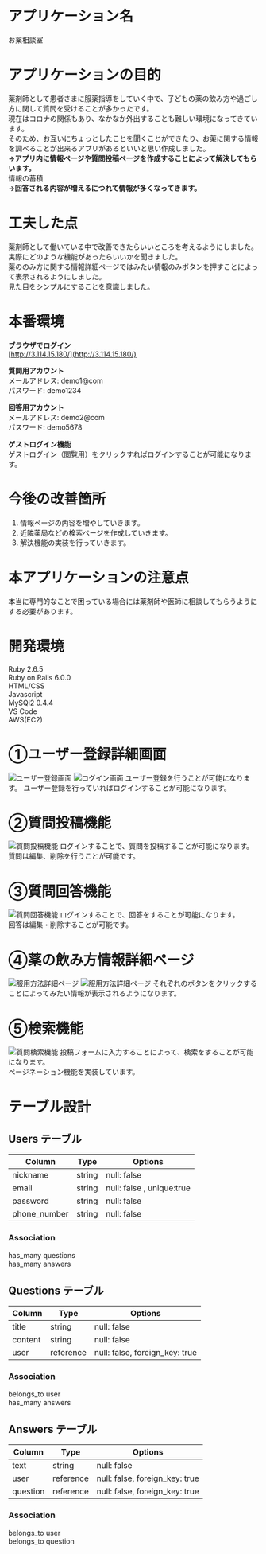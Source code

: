 # アプリケーション名
お薬相談室

# アプリケーションの目的
薬剤師として患者さまに服薬指導をしていく中で、子どもの薬の飲み方や過ごし方に関して質問を受けることが多かったです。<br>
現在はコロナの関係もあり、なかなか外出することも難しい環境になってきています。<br>
そのため、お互いにちょっとしたことを聞くことができたり、お薬に関する情報を調べることが出来るアプリがあるといいと思い作成しました。<br>
**→アプリ内に情報ページや質問投稿ページを作成することによって解決してもらいます。**<br>
情報の蓄積<br>
**→回答される内容が増えるにつれて情報が多くなってきます。**

# 工夫した点
薬剤師として働いている中で改善できたらいいところを考えるようにしました。<br>
実際にどのような機能があったらいいかを聞きました。<br>
薬ののみ方に関する情報詳細ページではみたい情報のみボタンを押すことによって表示されるようにしました。<br>
見た目をシンプルにすることを意識しました。

# 本番環境

**ブラウザでログイン**<br>
[http://3.114.15.180/](http://3.114.15.180/)

**質問用アカウント**<br>
メールアドレス: demo1@com<br>
パスワード: demo1234

**回答用アカウント**<br>
メールアドレス: demo2@com<br>
パスワード: demo5678

**ゲストログイン機能**<br>
ゲストログイン（閲覧用）をクリックすればログインすることが可能になります。

# 今後の改善箇所
1. 情報ページの内容を増やしていきます。
2. 近隣薬局などの検索ページを作成していきます。
3. 解決機能の実装を行っていきます。



# 本アプリケーションの注意点
本当に専門的なことで困っている場合には薬剤師や医師に相談してもらうようにする必要があります。

# 開発環境
 Ruby 2.6.5 <br>
 Ruby on Rails 6.0.0 <br>
 HTML/CSS <br>
 Javascript <br>
 MySQl2 0.4.4 <br>
 VS Code<br>
 AWS(EC2)<br>


 # ①ユーザー登録詳細画面
![ユーザー登録画面](https://i.gyazo.com/c6b662cd808b0c45c13f5a2903d66af2.png)
![ログイン画面](https://i.gyazo.com/a96d88efc27767fdecaf17324b4b45fb.png)
 ユーザー登録を行うことが可能になります。
 ユーザー登録を行っていればログインすることが可能になります。

 # ②質問投稿機能
![質問投稿機能](https://i.gyazo.com/8c18863a21f9a2af20c0fbb357a3496d.png)
ログインすることで、質問を投稿することが可能になります。<br>
質問は編集、削除を行うことが可能です。
 # ③質問回答機能
![質問回答機能](https://i.gyazo.com/1671e49857fddc3f62885935994366ec.png)
ログインすることで、回答をすることが可能になります。<br>
回答は編集・削除することが可能です。
 # ④薬の飲み方情報詳細ページ
![服用方法詳細ページ](https://i.gyazo.com/0bb4150c60951b450fcfae36c7587219.png)
![服用方法詳細ページ](https://i.gyazo.com/02199d854a890005ffbfb9dbf23acaa0.png)
それぞれのボタンをクリックすることによってみたい情報が表示されるようになります。

# ⑤検索機能
![質問検索機能](https://i.gyazo.com/647231943d6ff6471402a52b96931bfd.jpg)
投稿フォームに入力することによって、検索をすることが可能になります。<br>
ページネーション機能を実装しています。



# テーブル設計

## Users テーブル

|  Column             |  Type       |  Options                   |
| ------------------- | ----------- | -------------------------- |
|  nickname           | string      | null: false                |
|  email              | string      | null: false ,  unique:true |
|  password           | string      | null: false                |
|  phone_number       | string      | null: false 

### Association
has_many questions<br>
has_many answers

## Questions テーブル

|  Column            |  Type       |  Options                                      |
| ------------------ | ------------| --------------------------------------------- |
| title              | string      | null: false                                   |                
| content            | string      | null: false                                   |
| user               | reference   | null: false, foreign_key: true                |

### Association
belongs_to user<br>
has_many answers



## Answers テーブル

|  Column            |  Type       |  Options                                      |
| ------------------ | ----------- | --------------------------------------------- |
| text               | string      | null: false                                   |
| user               | reference   | null: false,  foreign_key:  true              |
| question           | reference   | null: false,  foreign_key:  true              |

### Association 
belongs_to user<br>
belongs_to question